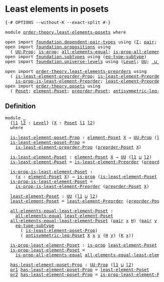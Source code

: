 # Least elements in posets

<pre class="Agda"><a id="37" class="Symbol">{-#</a> <a id="41" class="Keyword">OPTIONS</a> <a id="49" class="Pragma">--without-K</a> <a id="61" class="Pragma">--exact-split</a> <a id="75" class="Symbol">#-}</a>

<a id="80" class="Keyword">module</a> <a id="87" href="order-theory.least-elements-posets.html" class="Module">order-theory.least-elements-posets</a> <a id="122" class="Keyword">where</a>

<a id="129" class="Keyword">open</a> <a id="134" class="Keyword">import</a> <a id="141" href="foundation.dependent-pair-types.html" class="Module">foundation.dependent-pair-types</a> <a id="173" class="Keyword">using</a> <a id="179" class="Symbol">(</a><a id="180" href="foundation-core.dependent-pair-types.html#515" class="Record">Σ</a><a id="181" class="Symbol">;</a> <a id="183" href="foundation-core.dependent-pair-types.html#588" class="InductiveConstructor">pair</a><a id="187" class="Symbol">;</a> <a id="189" href="foundation-core.dependent-pair-types.html#605" class="Field">pr1</a><a id="192" class="Symbol">;</a> <a id="194" href="foundation-core.dependent-pair-types.html#617" class="Field">pr2</a><a id="197" class="Symbol">)</a>
<a id="199" class="Keyword">open</a> <a id="204" class="Keyword">import</a> <a id="211" href="foundation.propositions.html" class="Module">foundation.propositions</a> <a id="235" class="Keyword">using</a>
  <a id="243" class="Symbol">(</a> <a id="245" href="foundation-core.propositions.html#1393" class="Function">UU-Prop</a><a id="252" class="Symbol">;</a> <a id="254" href="foundation-core.propositions.html#1309" class="Function">is-prop</a><a id="261" class="Symbol">;</a> <a id="263" href="foundation-core.propositions.html#2206" class="Function">all-elements-equal</a><a id="281" class="Symbol">;</a> <a id="283" href="foundation-core.propositions.html#2405" class="Function">is-prop-all-elements-equal</a><a id="309" class="Symbol">)</a>
<a id="311" class="Keyword">open</a> <a id="316" class="Keyword">import</a> <a id="323" href="foundation.subtypes.html" class="Module">foundation.subtypes</a> <a id="343" class="Keyword">using</a> <a id="349" class="Symbol">(</a><a id="350" href="foundation-core.subtypes.html#3455" class="Function">eq-type-subtype</a><a id="365" class="Symbol">)</a>
<a id="367" class="Keyword">open</a> <a id="372" class="Keyword">import</a> <a id="379" href="foundation.universe-levels.html" class="Module">foundation.universe-levels</a> <a id="406" class="Keyword">using</a> <a id="412" class="Symbol">(</a><a id="413" href="Agda.Primitive.html#597" class="Postulate">Level</a><a id="418" class="Symbol">;</a> <a id="420" href="foundation-core.universe-levels.html#235" class="Primitive">UU</a><a id="422" class="Symbol">;</a> <a id="424" href="Agda.Primitive.html#810" class="Primitive Operator">_⊔_</a><a id="427" class="Symbol">)</a>

<a id="430" class="Keyword">open</a> <a id="435" class="Keyword">import</a> <a id="442" href="order-theory.least-elements-preorders.html" class="Module">order-theory.least-elements-preorders</a> <a id="480" class="Keyword">using</a>
  <a id="488" class="Symbol">(</a> <a id="490" href="order-theory.least-elements-preorders.html#549" class="Function">is-least-element-preorder-Prop</a><a id="520" class="Symbol">;</a> <a id="522" href="order-theory.least-elements-preorders.html#717" class="Function">is-least-element-Preorder</a><a id="547" class="Symbol">;</a>
    <a id="553" href="order-theory.least-elements-preorders.html#859" class="Function">is-prop-is-least-element-Preorder</a><a id="586" class="Symbol">;</a> <a id="588" href="order-theory.least-elements-preorders.html#1064" class="Function">least-element-Preorder</a><a id="610" class="Symbol">)</a>
<a id="612" class="Keyword">open</a> <a id="617" class="Keyword">import</a> <a id="624" href="order-theory.posets.html" class="Module">order-theory.posets</a> <a id="644" class="Keyword">using</a>
  <a id="652" class="Symbol">(</a> <a id="654" href="order-theory.posets.html#731" class="Function">Poset</a><a id="659" class="Symbol">;</a> <a id="661" href="order-theory.posets.html#1145" class="Function">element-Poset</a><a id="674" class="Symbol">;</a> <a id="676" href="order-theory.posets.html#1761" class="Function">preorder-Poset</a><a id="690" class="Symbol">;</a> <a id="692" href="order-theory.posets.html#1983" class="Function">antisymmetric-leq-Poset</a><a id="715" class="Symbol">)</a>
</pre>
## Definition

<pre class="Agda"><a id="745" class="Keyword">module</a> <a id="752" href="order-theory.least-elements-posets.html#752" class="Module">_</a>
  <a id="756" class="Symbol">{</a><a id="757" href="order-theory.least-elements-posets.html#757" class="Bound">l1</a> <a id="760" href="order-theory.least-elements-posets.html#760" class="Bound">l2</a> <a id="763" class="Symbol">:</a> <a id="765" href="Agda.Primitive.html#597" class="Postulate">Level</a><a id="770" class="Symbol">}</a> <a id="772" class="Symbol">(</a><a id="773" href="order-theory.least-elements-posets.html#773" class="Bound">X</a> <a id="775" class="Symbol">:</a> <a id="777" href="order-theory.posets.html#731" class="Function">Poset</a> <a id="783" href="order-theory.least-elements-posets.html#757" class="Bound">l1</a> <a id="786" href="order-theory.least-elements-posets.html#760" class="Bound">l2</a><a id="788" class="Symbol">)</a>
  <a id="792" class="Keyword">where</a>

  <a id="801" href="order-theory.least-elements-posets.html#801" class="Function">is-least-element-poset-Prop</a> <a id="829" class="Symbol">:</a> <a id="831" href="order-theory.posets.html#1145" class="Function">element-Poset</a> <a id="845" href="order-theory.least-elements-posets.html#773" class="Bound">X</a> <a id="847" class="Symbol">→</a> <a id="849" href="foundation-core.propositions.html#1393" class="Function">UU-Prop</a> <a id="857" class="Symbol">(</a><a id="858" href="order-theory.least-elements-posets.html#757" class="Bound">l1</a> <a id="861" href="Agda.Primitive.html#810" class="Primitive Operator">⊔</a> <a id="863" href="order-theory.least-elements-posets.html#760" class="Bound">l2</a><a id="865" class="Symbol">)</a>
  <a id="869" href="order-theory.least-elements-posets.html#801" class="Function">is-least-element-poset-Prop</a> <a id="897" class="Symbol">=</a>
    <a id="903" href="order-theory.least-elements-preorders.html#549" class="Function">is-least-element-preorder-Prop</a> <a id="934" class="Symbol">(</a><a id="935" href="order-theory.posets.html#1761" class="Function">preorder-Poset</a> <a id="950" href="order-theory.least-elements-posets.html#773" class="Bound">X</a><a id="951" class="Symbol">)</a>

  <a id="956" href="order-theory.least-elements-posets.html#956" class="Function">is-least-element-Poset</a> <a id="979" class="Symbol">:</a> <a id="981" href="order-theory.posets.html#1145" class="Function">element-Poset</a> <a id="995" href="order-theory.least-elements-posets.html#773" class="Bound">X</a> <a id="997" class="Symbol">→</a> <a id="999" href="foundation-core.universe-levels.html#235" class="Primitive">UU</a> <a id="1002" class="Symbol">(</a><a id="1003" href="order-theory.least-elements-posets.html#757" class="Bound">l1</a> <a id="1006" href="Agda.Primitive.html#810" class="Primitive Operator">⊔</a> <a id="1008" href="order-theory.least-elements-posets.html#760" class="Bound">l2</a><a id="1010" class="Symbol">)</a>
  <a id="1014" href="order-theory.least-elements-posets.html#956" class="Function">is-least-element-Poset</a> <a id="1037" class="Symbol">=</a> <a id="1039" href="order-theory.least-elements-preorders.html#717" class="Function">is-least-element-Preorder</a> <a id="1065" class="Symbol">(</a><a id="1066" href="order-theory.posets.html#1761" class="Function">preorder-Poset</a> <a id="1081" href="order-theory.least-elements-posets.html#773" class="Bound">X</a><a id="1082" class="Symbol">)</a>

  <a id="1087" href="order-theory.least-elements-posets.html#1087" class="Function">is-prop-is-least-element-Poset</a> <a id="1118" class="Symbol">:</a>
    <a id="1124" class="Symbol">(</a><a id="1125" href="order-theory.least-elements-posets.html#1125" class="Bound">x</a> <a id="1127" class="Symbol">:</a> <a id="1129" href="order-theory.posets.html#1145" class="Function">element-Poset</a> <a id="1143" href="order-theory.least-elements-posets.html#773" class="Bound">X</a><a id="1144" class="Symbol">)</a> <a id="1146" class="Symbol">→</a> <a id="1148" href="foundation-core.propositions.html#1309" class="Function">is-prop</a> <a id="1156" class="Symbol">(</a><a id="1157" href="order-theory.least-elements-posets.html#956" class="Function">is-least-element-Poset</a> <a id="1180" href="order-theory.least-elements-posets.html#1125" class="Bound">x</a><a id="1181" class="Symbol">)</a>
  <a id="1185" href="order-theory.least-elements-posets.html#1087" class="Function">is-prop-is-least-element-Poset</a> <a id="1216" class="Symbol">=</a>
    <a id="1222" href="order-theory.least-elements-preorders.html#859" class="Function">is-prop-is-least-element-Preorder</a> <a id="1256" class="Symbol">(</a><a id="1257" href="order-theory.posets.html#1761" class="Function">preorder-Poset</a> <a id="1272" href="order-theory.least-elements-posets.html#773" class="Bound">X</a><a id="1273" class="Symbol">)</a>

  <a id="1278" href="order-theory.least-elements-posets.html#1278" class="Function">least-element-Poset</a> <a id="1298" class="Symbol">:</a> <a id="1300" href="foundation-core.universe-levels.html#235" class="Primitive">UU</a> <a id="1303" class="Symbol">(</a><a id="1304" href="order-theory.least-elements-posets.html#757" class="Bound">l1</a> <a id="1307" href="Agda.Primitive.html#810" class="Primitive Operator">⊔</a> <a id="1309" href="order-theory.least-elements-posets.html#760" class="Bound">l2</a><a id="1311" class="Symbol">)</a>
  <a id="1315" href="order-theory.least-elements-posets.html#1278" class="Function">least-element-Poset</a> <a id="1335" class="Symbol">=</a> <a id="1337" href="order-theory.least-elements-preorders.html#1064" class="Function">least-element-Preorder</a> <a id="1360" class="Symbol">(</a><a id="1361" href="order-theory.posets.html#1761" class="Function">preorder-Poset</a> <a id="1376" href="order-theory.least-elements-posets.html#773" class="Bound">X</a><a id="1377" class="Symbol">)</a>

  <a id="1382" href="order-theory.least-elements-posets.html#1382" class="Function">all-elements-equal-least-element-Poset</a> <a id="1421" class="Symbol">:</a>
    <a id="1427" href="foundation-core.propositions.html#2206" class="Function">all-elements-equal</a> <a id="1446" href="order-theory.least-elements-posets.html#1278" class="Function">least-element-Poset</a>
  <a id="1468" href="order-theory.least-elements-posets.html#1382" class="Function">all-elements-equal-least-element-Poset</a> <a id="1507" class="Symbol">(</a><a id="1508" href="foundation-core.dependent-pair-types.html#588" class="InductiveConstructor">pair</a> <a id="1513" href="order-theory.least-elements-posets.html#1513" class="Bound">x</a> <a id="1515" href="order-theory.least-elements-posets.html#1515" class="Bound">H</a><a id="1516" class="Symbol">)</a> <a id="1518" class="Symbol">(</a><a id="1519" href="foundation-core.dependent-pair-types.html#588" class="InductiveConstructor">pair</a> <a id="1524" href="order-theory.least-elements-posets.html#1524" class="Bound">y</a> <a id="1526" href="order-theory.least-elements-posets.html#1526" class="Bound">K</a><a id="1527" class="Symbol">)</a> <a id="1529" class="Symbol">=</a>
    <a id="1535" href="foundation-core.subtypes.html#3455" class="Function">eq-type-subtype</a>
      <a id="1557" class="Symbol">(</a> <a id="1559" href="order-theory.least-elements-posets.html#801" class="Function">is-least-element-poset-Prop</a><a id="1586" class="Symbol">)</a>
      <a id="1594" class="Symbol">(</a> <a id="1596" href="order-theory.posets.html#1983" class="Function">antisymmetric-leq-Poset</a> <a id="1620" href="order-theory.least-elements-posets.html#773" class="Bound">X</a> <a id="1622" href="order-theory.least-elements-posets.html#1513" class="Bound">x</a> <a id="1624" href="order-theory.least-elements-posets.html#1524" class="Bound">y</a> <a id="1626" class="Symbol">(</a><a id="1627" href="order-theory.least-elements-posets.html#1515" class="Bound">H</a> <a id="1629" href="order-theory.least-elements-posets.html#1524" class="Bound">y</a><a id="1630" class="Symbol">)</a> <a id="1632" class="Symbol">(</a><a id="1633" href="order-theory.least-elements-posets.html#1526" class="Bound">K</a> <a id="1635" href="order-theory.least-elements-posets.html#1513" class="Bound">x</a><a id="1636" class="Symbol">))</a>

  <a id="1642" href="order-theory.least-elements-posets.html#1642" class="Function">is-prop-least-element-Poset</a> <a id="1670" class="Symbol">:</a> <a id="1672" href="foundation-core.propositions.html#1309" class="Function">is-prop</a> <a id="1680" href="order-theory.least-elements-posets.html#1278" class="Function">least-element-Poset</a>
  <a id="1702" href="order-theory.least-elements-posets.html#1642" class="Function">is-prop-least-element-Poset</a> <a id="1730" class="Symbol">=</a>
    <a id="1736" href="foundation-core.propositions.html#2405" class="Function">is-prop-all-elements-equal</a> <a id="1763" href="order-theory.least-elements-posets.html#1382" class="Function">all-elements-equal-least-element-Poset</a>

  <a id="1805" href="order-theory.least-elements-posets.html#1805" class="Function">has-least-element-poset-Prop</a> <a id="1834" class="Symbol">:</a> <a id="1836" href="foundation-core.propositions.html#1393" class="Function">UU-Prop</a> <a id="1844" class="Symbol">(</a><a id="1845" href="order-theory.least-elements-posets.html#757" class="Bound">l1</a> <a id="1848" href="Agda.Primitive.html#810" class="Primitive Operator">⊔</a> <a id="1850" href="order-theory.least-elements-posets.html#760" class="Bound">l2</a><a id="1852" class="Symbol">)</a>
  <a id="1856" href="foundation-core.dependent-pair-types.html#605" class="Field">pr1</a> <a id="1860" href="order-theory.least-elements-posets.html#1805" class="Function">has-least-element-poset-Prop</a> <a id="1889" class="Symbol">=</a> <a id="1891" href="order-theory.least-elements-posets.html#1278" class="Function">least-element-Poset</a>
  <a id="1913" href="foundation-core.dependent-pair-types.html#617" class="Field">pr2</a> <a id="1917" href="order-theory.least-elements-posets.html#1805" class="Function">has-least-element-poset-Prop</a> <a id="1946" class="Symbol">=</a> <a id="1948" href="order-theory.least-elements-posets.html#1642" class="Function">is-prop-least-element-Poset</a>
</pre>